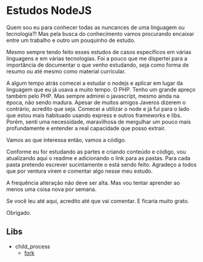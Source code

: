 # Estudos NodeJS

Quem sou eu para conhecer todas as nuncances de uma linguagem ou tecnologia?! Mas pela busca do conhecimento vamos procurando encaixar entre um trabalho e outro um pouquinho de estudo. 

Mesmo sempre tendo feito esses estudos de casos específicos em várias linguagens e em várias tecnologias. Foi a pouco que me dispertei para a importância de documentar o que venho estudando, seja como forma de resumo ou até mesmo como material currícular. 

A algum tempo atrás comecei a estudar o nodejs e aplicar em lugar da linguagem que eu já usava a muito tempo. O PHP. Tenho um grande apreço também pelo PHP. Mas sempre admirei o javascript, mesmo ainda na época, não sendo madura. Apesar de muitos amigos Javeros dizerem o contrário, acredito que seja. 
Comecei a utilizar o node e já fui para o lado que estou mais habituado usando express e outros frameworks e libs. Porém, senti uma necessidade, maravilhosa de mergulhar um pouco mais profundamente e entender a real capacidade que posso extrair.

Vamos ao que interessa então, vamos a código. 

Conforme eu for estudando as partes e criando conteúdo e código, vou atualizando aqui o readme e adicionando o link para as pastas. Para cada pasta pretendo escrever sucintamente o está sendo feito. Agradeço a todos que por ventura virem e comentar algo nesse meu estudo. 

A frequência alteração não deve ser alta. Mas vou tentar aprender ao menos uma coisa nova por semana. 

Se você leu até aqui, acredito até que vai comentar. E ficaria muito grato. 

Obrigado.

## Libs
- child_process
    - [fork](/child_process/fork)